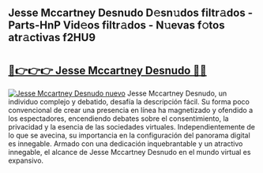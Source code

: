 ## Jesse Mccartney Desnudo D𝚎sn𝚞dos filtr𝚊dos - Parts-HnP Vid𝚎os filtr𝚊dos - N𝚞evas f𝚘tos atr𝚊ctivas f2HU9

# <h2><a href="http://mb2ojnq.tromn.icu/?c=Jesse+Mccartney+Desnudo">🔗👉👉👉 Jesse Mccartney Desnudo 🔗🔗</a></h2>

[![Jesse Mccartney Desnudo nuevo](https://i.imgur.com/pEAQMta.gif)](http://mb2ojnq.tromn.icu/?c=Jesse+Mccartney+Desnudo)
Jesse Mccartney Desnudo, un individuo complejo y debatido, desafía la descripción fácil. Su forma poco convencional de crear una presencia en línea ha magnetizado y ofendido a los espectadores, encendiendo debates sobre el consentimiento, la privacidad y la esencia de las sociedades virtuales. Independientemente de lo que se avecina, su importancia en la configuración del panorama digital es innegable. Armado con una dedicación inquebrantable y un atractivo innegable, el alcance de Jesse Mccartney Desnudo en el mundo virtual es expansivo.
